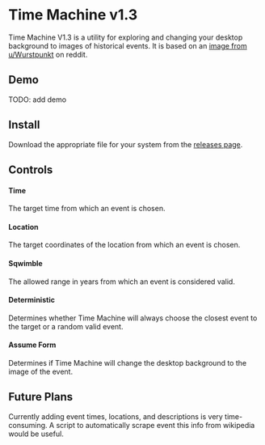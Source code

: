# Time Machine v1.3

Time Machine V1.3 is a utility for exploring and changing your desktop background to images of historical events. It is based on an [image from u/Wurstpunkt](https://www.reddit.com/r/thomastheplankengine/comments/12hnk37/in_a_dream_i_had_a_software_that_allowed_me_to/) on reddit.

## Demo
TODO: add demo

## Install
Download the appropriate file for your system from the [releases page](https://github.com/RiaruAzaki/time-machine/releases).

## Controls

#### Time
The target time from which an event is chosen.

#### Location
The target coordinates of the location from which an event is chosen.

#### Sqwimble
The allowed range in years from which an event is considered valid.

#### Deterministic
Determines whether Time Machine will always choose the closest event to the target or a random valid event.

#### Assume Form
Determines if Time Machine will change the desktop background to the image of the event.

## Future Plans
Currently adding event times, locations, and descriptions is very time-consuming. A script to automatically scrape event this info from wikipedia would be useful.
